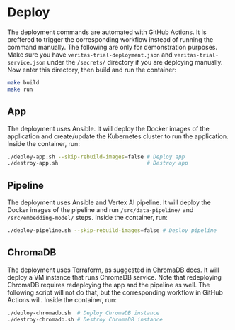 # Deploy

The deployment commands are automated with GitHub Actions. It is preffered to trigger the corresponding workflow instead of running the command manually. The following are only for demonstration purposes. Make sure you have `veritas-trial-deployment.json` and `veritas-trial-service.json` under the `/secrets/` directory if you are deploying manually. Now enter this directory, then build and run the container:

```bash
make build
make run
```

## App

The deployment uses Ansible. It will deploy the Docker images of the application and create/update the Kubernetes cluster to run the application. Inside the container, run:

```bash
./deploy-app.sh --skip-rebuild-images=false # Deploy app
./destroy-app.sh                            # Destroy app
```

## Pipeline

The deployment uses Ansible and Vertex AI pipeline. It will deploy the Docker images of the pipeline and run `/src/data-pipeline/` and `/src/embedding-model/` steps. Inside the container, run:

```bash
./deploy-pipeline.sh --skip-rebuild-images=false # Deploy pipeline
```


## ChromaDB

The deployment uses Terraform, as suggested in [ChromaDB docs](https://docs.trychroma.com/deployment/gcp). It will deploy a VM instance that runs ChromaDB service. Note that redeploying ChromaDB requires redeploying the app and the pipeline as well. The following script will not do that, but the corresponding workflow in GitHub Actions will. Inside the container, run:

```bash
./deploy-chromadb.sh  # Deploy ChromaDB instance
./destroy-chromadb.sh # Destroy ChromaDB instance
```
